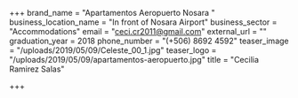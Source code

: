 +++
brand_name = "Apartamentos Aeropuerto Nosara "
business_location_name = "In front of Nosara Airport"
business_sector = "Accommodations"
email = "ceci.cr2011@gmail.com"
external_url = ""
graduation_year = 2018
phone_number = "(+506) 8692 4592"
teaser_image = "/uploads/2019/05/09/Celeste_00_1.jpg"
teaser_logo = "/uploads/2019/05/09/apartamentos-aeropuerto.jpg"
title = "Cecilia Ramirez Salas"

+++

